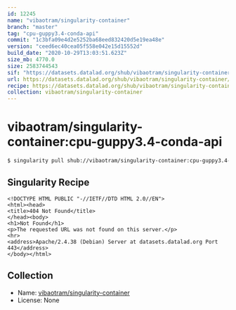 ```yaml
---
id: 12245
name: "vibaotram/singularity-container"
branch: "master"
tag: "cpu-guppy3.4-conda-api"
commit: "1c3bfa09e4d2e5252ba68eed832420d5e19ea48e"
version: "ceed6ec40cea05f558e042e15d15552d"
build_date: "2020-10-29T13:03:51.623Z"
size_mb: 4770.0
size: 2583744543
sif: "https://datasets.datalad.org/shub/vibaotram/singularity-container/cpu-guppy3.4-conda-api/2020-10-29-1c3bfa09-ceed6ec4/ceed6ec40cea05f558e042e15d15552d.sif"
url: https://datasets.datalad.org/shub/vibaotram/singularity-container/cpu-guppy3.4-conda-api/2020-10-29-1c3bfa09-ceed6ec4/
recipe: https://datasets.datalad.org/shub/vibaotram/singularity-container/cpu-guppy3.4-conda-api/2020-10-29-1c3bfa09-ceed6ec4/Singularity
collection: vibaotram/singularity-container
---
```


# vibaotram/singularity-container:cpu-guppy3.4-conda-api

```bash
$ singularity pull shub://vibaotram/singularity-container:cpu-guppy3.4-conda-api
```

## Singularity Recipe

```singularity
<!DOCTYPE HTML PUBLIC "-//IETF//DTD HTML 2.0//EN">
<html><head>
<title>404 Not Found</title>
</head><body>
<h1>Not Found</h1>
<p>The requested URL was not found on this server.</p>
<hr>
<address>Apache/2.4.38 (Debian) Server at datasets.datalad.org Port 443</address>
</body></html>
```

## Collection

 - Name: [vibaotram/singularity-container](https://github.com/vibaotram/singularity-container)
 - License: None

